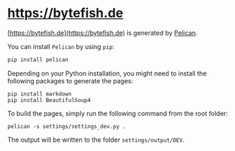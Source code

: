 # https://bytefish.de #

[https://bytefish.de](https://bytefish.de) is generated by [Pelican](http://getpelican.com). 

You can install ``Pelican`` by using ``pip``:

```sh
pip install pelican
```

Depending on your Python installation, you might need to install the following packages to generate the pages:

```
pip install markdown
pip install BeautifulSoup4
```

To build the pages, simply run the following command from the root folder:

```
pelican -s settings/settings_dev.py .
```

The output will be written to the folder ``settings/output/DEV``.